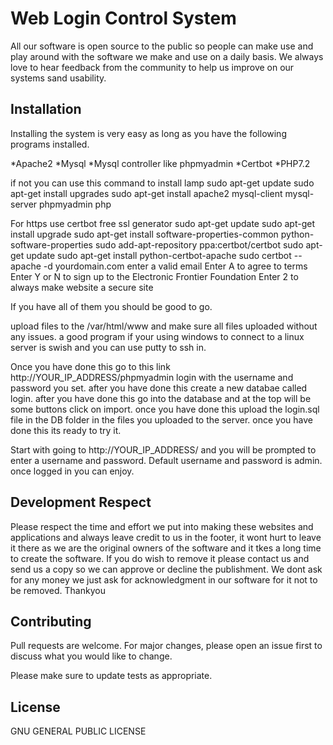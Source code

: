 # Web Login Control System

All our software is open source to the public so people can make use and play around with the software we make and use on a daily basis. We always love to hear feedback from the community to help us improve on our systems sand usability.

## Installation

Installing the system is very easy as long as you have the following programs installed.

*Apache2
*Mysql
*Mysql controller like phpmyadmin
*Certbot
*PHP7.2

if not you can use this command to install lamp
sudo apt-get update
sudo apt-get install upgrades
sudo apt-get install apache2 mysql-client mysql-server phpmyadmin php

For https use certbot free ssl generator
sudo apt-get update
sudo apt-get install upgrade
sudo apt-get install software-properties-common python-software-properties
sudo add-apt-repository ppa:certbot/certbot
sudo apt-get update
sudo apt-get install python-certbot-apache
sudo certbot --apache -d yourdomain.com
enter a valid email
Enter A to agree to terms
Enter Y or N to sign up to the Electronic Frontier Foundation
Enter 2 to always make website a secure site


If you have all of them you should be good to go.

upload files to the /var/html/www and make sure all files uploaded without any issues. a good program if your using windows to connect to a linux server is swish and you can use putty to ssh in.

Once you have done this go to this link http://YOUR_IP_ADDRESS/phpmyadmin login with the username and password you set. after you have done this create a new databae called login. after you have done this go into the database and at the top will be some buttons click on import. once you have done this upload the login.sql file in the DB folder in the files you uploaded to the server. once you have done this its ready to try it.

Start with going to http://YOUR_IP_ADDRESS/ and you will be prompted to enter a username and password. Default username and password is admin. once logged in you can enjoy.

## Development Respect
Please respect the time and effort we put into making these websites and applications and always leave credit to us in the footer, it wont hurt to leave it there as we are the original owners of the software and it tkes a long time to create the software. If you do wish to remove it please contact us and send us a copy so we can approve or decline the publishment. We dont ask for any money we just ask for acknowledgment in our software for it not to be removed. Thankyou

## Contributing
Pull requests are welcome. For major changes, please open an issue first to discuss what you would like to change.

Please make sure to update tests as appropriate.

## License
GNU GENERAL PUBLIC LICENSE
